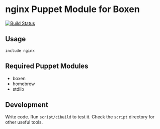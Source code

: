 # nginx Puppet Module for Boxen
[![Build
Status](https://travis-ci.org/boxen/puppet-nginx.png?branch=master)](https://travis-ci.org/boxen/puppet-nginx)

## Usage

```puppet
include nginx
```

## Required Puppet Modules

* boxen
* homebrew
* stdlib

## Development

Write code. Run `script/cibuild` to test it. Check the `script`
directory for other useful tools.